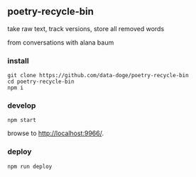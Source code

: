 ## poetry-recycle-bin

take raw text, track versions, store all removed words

from conversations with alana baum

### install

```
git clone https://github.com/data-doge/poetry-recycle-bin
cd poetry-recycle-bin
npm i
```

### develop

```
npm start
```

browse to <http://localhost:9966/>.

### deploy

```
npm run deploy
```
